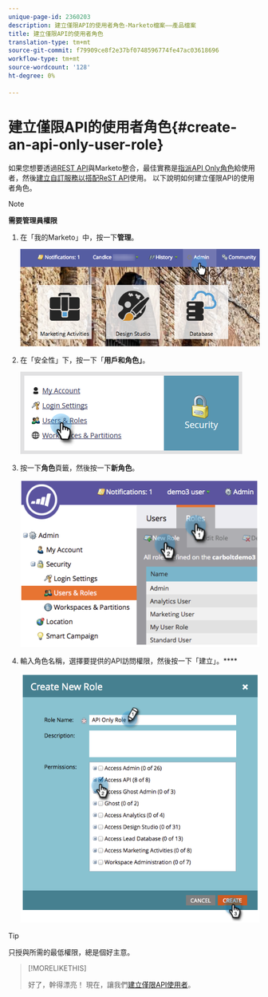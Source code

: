 ```yaml
---
unique-page-id: 2360203
description: 建立僅限API的使用者角色-Marketo檔案——產品檔案
title: 建立僅限API的使用者角色
translation-type: tm+mt
source-git-commit: f79909ce8f2e37bf0748596774fe47ac03618696
workflow-type: tm+mt
source-wordcount: '128'
ht-degree: 0%

---
```



# 建立僅限API的使用者角色{#create-an-api-only-user-role}

如果您想要透過[REST API](https://developers.marketo.com/documentation/rest/)與Marketo整合，最佳實務是[指派API Only角色](/help/marketo/product-docs/administration/users-and-roles/create-an-api-only-user.md)給使用者，然後[建立自訂服務以搭配ReST API](/help/marketo/product-docs/administration/additional-integrations/create-a-custom-service-for-use-with-rest-api.md)使用。 以下說明如何建立僅限API的使用者角色。

>[!NOTE]
>
>**需要管理員權限**

1. 在「我的Marketo」中，按一下&#x200B;**管理**。

   ![](assets/adminhand-1.png)

1. 在「安全性」下，按一下「**用戶和角色」**。

   ![](assets/two.png)

1. 按一下&#x200B;**角色**&#x200B;頁籤，然後按一下&#x200B;**新角色**。

   ![](assets/image2014-9-16-13-3a47-3a12.png)

1. 輸入角色名稱，選擇要提供的API訪問權限，然後按一下「建立」。****

   ![](assets/image2014-9-16-13-3a47-3a36.png)

>[!TIP]
>
>只授與所需的最低權限，總是個好主意。

>[!MORELIKETHIS]
>
>好了，幹得漂亮！ 現在，讓我們[建立僅限API使用者](/help/marketo/product-docs/administration/users-and-roles/create-an-api-only-user-role.md)。
